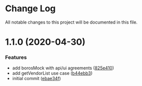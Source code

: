 # Change Log

All notable changes to this project will be documented in this file.

# 1.1.0 (2020-04-30)


### Features

* add borosMock with api/ui agreements ([825e410](https://github.com/SUI-Components/schibsted-spain-components/commit/825e410c3b8160f54ffc4a657ff2e6b17cd332ec))
* add getVendorList use case ([b44ebb3](https://github.com/SUI-Components/schibsted-spain-components/commit/b44ebb33f8ad10f8c8858d99112af8f948b4f55b))
* initial commit ([ebae34f](https://github.com/SUI-Components/schibsted-spain-components/commit/ebae34f32eb1f9480e36f7aeb7159ee95341d885))



